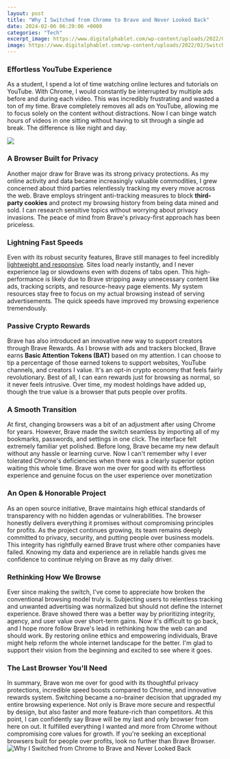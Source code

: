 ```yaml
---
layout: post
title: "Why I Switched from Chrome to Brave and Never Looked Back"
date: 2024-02-06 06:29:06 +0000
categories: "Tech"
excerpt_image: https://www.digitalphablet.com/wp-content/uploads/2022/02/Switched-To-Brave-Browser-From-Google-Chrome.jpg
image: https://www.digitalphablet.com/wp-content/uploads/2022/02/Switched-To-Brave-Browser-From-Google-Chrome.jpg
---
```


### Effortless YouTube Experience  
As a student, I spend a lot of time watching online lectures and tutorials on YouTube. With Chrome, I would constantly be interrupted by multiple ads before and during each video. This was incredibly frustrating and wasted a ton of my time. Brave completely removes all ads on YouTube, allowing me to focus solely on the content without distractions. Now I can binge watch hours of videos in one sitting without having to sit through a single ad break. The difference is like night and day.

![](https://miro.medium.com/max/1200/1*fVJdYFsdAOvb6Z9BQs7zYQ.png)
### A Browser Built for Privacy
Another major draw for Brave was its strong privacy protections. As my online activity and data became increasingly valuable commodities, I grew concerned about third parties relentlessly tracking my every move across the web. Brave employs stringent anti-tracking measures to block **third-party cookies** and protect my browsing history from being data mined and sold. I can research sensitive topics without worrying about privacy invasions. The peace of mind from Brave's privacy-first approach has been priceless.
### Lightning Fast Speeds
Even with its robust security features, Brave still manages to feel incredibly [lightweight and responsive](https://fistore.mysenprints.com/collection/alcocer). Sites load nearly instantly, and I never experience lag or slowdowns even with dozens of tabs open. This high-performance is likely due to Brave stripping away unnecessary content like ads, tracking scripts, and resource-heavy page elements. My system resources stay free to focus on my actual browsing instead of serving advertisements. The quick speeds have improved my browsing experience tremendously.
### Passive Crypto Rewards 
Brave has also introduced an innovative new way to support creators through Brave Rewards. As I browse with ads and trackers blocked, Brave earns **Basic Attention Tokens (BAT)** based on my attention. I can choose to tip a percentage of those earned tokens to support websites, YouTube channels, and creators I value. It's an opt-in crypto economy that feels fairly revolutionary. Best of all, I can earn rewards just for browsing as normal, so it never feels intrusive. Over time, my modest holdings have added up, though the true value is a browser that puts people over profits.
### A Smooth Transition 
At first, changing browsers was a bit of an adjustment after using Chrome for years. However, Brave made the switch seamless by importing all of my bookmarks, passwords, and settings in one click. The interface felt extremely familiar yet polished. Before long, Brave became my new default without any hassle or learning curve. Now I can't remember why I ever tolerated Chrome's deficiencies when there was a clearly superior option waiting this whole time. Brave won me over for good with its effortless experience and genuine focus on the user experience over monetization
### An Open & Honorable Project
As an open source initiative, Brave maintains high ethical standards of transparency with no hidden agendas or vulnerabilities. The browser honestly delivers everything it promises without compromising principles for profits. As the project continues growing, its team remains deeply committed to privacy, security, and putting people over business models. This integrity has rightfully earned Brave trust where other companies have failed. Knowing my data and experience are in reliable hands gives me confidence to continue relying on Brave as my daily driver.
### Rethinking How We Browse
Ever since making the switch, I've come to appreciate how broken the conventional browsing model truly is. Subjecting users to relentless tracking and unwanted advertising was normalized but should not define the internet experience. Brave showed there was a better way by prioritizing integrity, agency, and user value over short-term gains. Now it's difficult to go back, and I hope more follow Brave's lead in rethinking how the web can and should work. By restoring online ethics and empowering individuals, Brave might help reform the whole internet landscape for the better. I'm glad to support their vision from the beginning and excited to see where it goes.
### The Last Browser You'll Need
In summary, Brave won me over for good with its thoughtful privacy protections, incredible speed boosts compared to Chrome, and innovative rewards system. Switching became a no-brainer decision that upgraded my entire browsing experience. Not only is Brave more secure and respectful by design, but also faster and more feature-rich than competitors. At this point, I can confidently say Brave will be my last and only browser from here on out. It fulfilled everything I wanted and more from Chrome without compromising core values for growth. If you're seeking an exceptional browsers built for people over profits, look no further than Brave Browser.
![Why I Switched from Chrome to Brave and Never Looked Back](https://www.digitalphablet.com/wp-content/uploads/2022/02/Switched-To-Brave-Browser-From-Google-Chrome.jpg)